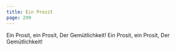 ```yaml
---
title: Ein Prosit
page: 299
---  
```


Ein Prosit, ein Prosit,
Der Gemütlichkeit!
Ein Prosit, ein Prosit,
Der Gemütlichkeit! 